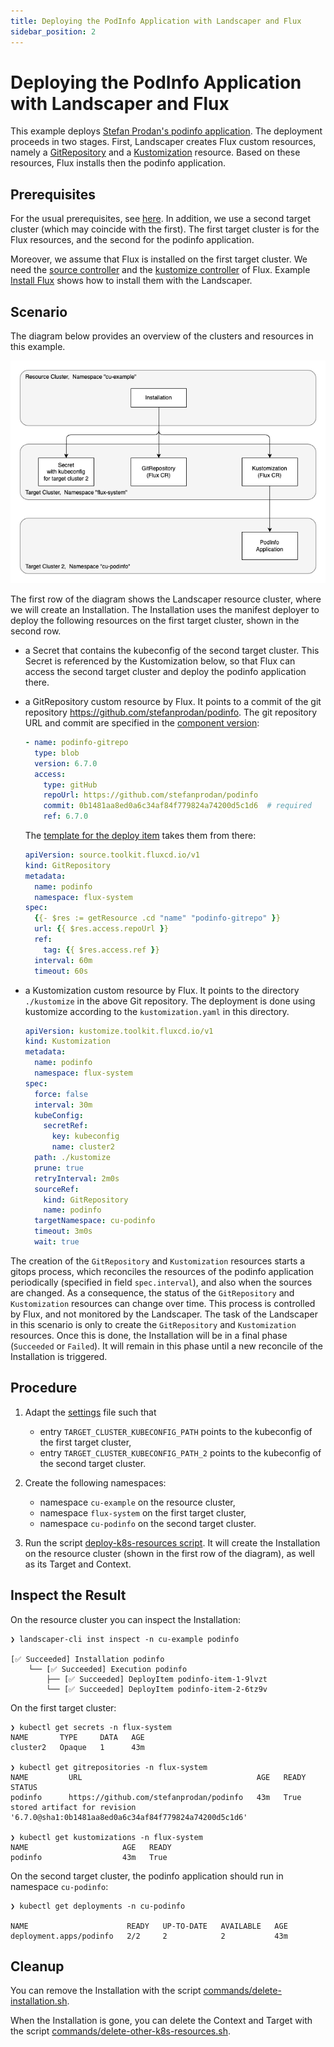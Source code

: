 ```yaml
---
title: Deploying the PodInfo Application with Landscaper and Flux
sidebar_position: 2
---
```


# Deploying the PodInfo Application with Landscaper and Flux

This example deploys [Stefan Prodan's podinfo application][1].
The deployment proceeds in two stages. First, Landscaper creates Flux custom resources, namely a [GitRepository][2] and a
[Kustomization][3] resource. Based on these resources, Flux installs then the podinfo application.


## Prerequisites

For the usual prerequisites, see [here](../../README.md).
In addition, we use a second target cluster (which may coincide with the first). 
The first target cluster is for the Flux resources, and the second for the podinfo application. 

Moreover, we assume that Flux is installed on the first target cluster.
We need the [source controller][4] and the [kustomize controller][5] of Flux.
Example [Install Flux](../01-kustomize-introduction/README.md#install-flux) shows how to install them with the Landscaper.


## Scenario

The diagram below provides an overview of the clusters and resources in this example.

![diagram](diagram.drawio.png)

The first row of the diagram shows the Landscaper resource cluster, where we will create an Installation.
The Installation uses the manifest deployer to deploy the following resources on the first target cluster, 
shown in the second row.

- a Secret that contains the kubeconfig of the second target cluster. This Secret is referenced by the Kustomization 
  below, so that Flux can access the second target cluster and deploy the podinfo application there.

- a GitRepository custom resource by Flux. It points to a commit of the git repository https://github.com/stefanprodan/podinfo.
  The git repository URL and commit are specified in the [component version](commands/component-constructor.yaml):

    ```yaml
    - name: podinfo-gitrepo
      type: blob
      version: 6.7.0
      access:
        type: gitHub
        repoUrl: https://github.com/stefanprodan/podinfo
        commit: 0b1481aa8ed0a6c34af84f779824a74200d5c1d6  # required
        ref: 6.7.0
    ```

  The [template for the deploy item](blueprint/deploy-execution.yaml) takes them from there:

    ```yaml
    apiVersion: source.toolkit.fluxcd.io/v1
    kind: GitRepository
    metadata:
      name: podinfo
      namespace: flux-system
    spec:
      {{- $res := getResource .cd "name" "podinfo-gitrepo" }}
      url: {{ $res.access.repoUrl }}
      ref:
        tag: {{ $res.access.ref }}
      interval: 60m
      timeout: 60s
    ```

- a Kustomization custom resource by Flux. It points to the directory `./kustomize` in the above
  Git repository. The deployment is done using kustomize according to the `kustomization.yaml` in this directory.

    ```yaml
    apiVersion: kustomize.toolkit.fluxcd.io/v1
    kind: Kustomization
    metadata:
      name: podinfo
      namespace: flux-system
    spec:
      force: false
      interval: 30m
      kubeConfig:
        secretRef:
          key: kubeconfig
          name: cluster2
      path: ./kustomize
      prune: true
      retryInterval: 2m0s
      sourceRef:
        kind: GitRepository
        name: podinfo
      targetNamespace: cu-podinfo
      timeout: 3m0s
      wait: true
    ```

The creation of the `GitRepository` and `Kustomization` resources starts a gitops process, which reconciles the resources of 
the podinfo application periodically (specified in field `spec.interval`), and also when the sources are changed. 
As a consequence, the status of the `GitRepository` and `Kustomization` resources can change over time. This 
process is controlled by Flux, and not monitored by the Landscaper.
The task of the Landscaper in this scenario is only to create the `GitRepository` and `Kustomization` resources. 
Once this is done, the Installation will be in a final phase (`Succeeded` or `Failed`). It will remain in this phase
until a new reconcile of the Installation is triggered.


## Procedure

1. Adapt the [settings](commands/settings) file
   such that
    - entry `TARGET_CLUSTER_KUBECONFIG_PATH` points to the kubeconfig of the first target cluster,
    - entry `TARGET_CLUSTER_KUBECONFIG_PATH_2` points to the kubeconfig of the second target cluster.

2. Create the following namespaces:
    - namespace `cu-example` on the resource cluster,
    - namespace `flux-system` on the first target cluster,
    - namespace `cu-podinfo` on the second target cluster.

3. Run the script [deploy-k8s-resources script](commands/deploy-k8s-resources.sh).
   It will create the Installation on the resource cluster (shown in the first row of the diagram),
   as well as its Target and Context.

   
## Inspect the Result

On the resource cluster you can inspect the Installation:

```shell
❯ landscaper-cli inst inspect -n cu-example podinfo

[✅ Succeeded] Installation podinfo
    └── [✅ Succeeded] Execution podinfo
        ├── [✅ Succeeded] DeployItem podinfo-item-1-9lvzt
        └── [✅ Succeeded] DeployItem podinfo-item-2-6tz9v
```

On the first target cluster:

```shell
❯ kubectl get secrets -n flux-system
NAME       TYPE     DATA   AGE
cluster2   Opaque   1      43m

❯ kubectl get gitrepositories -n flux-system
NAME         URL                                       AGE   READY   STATUS
podinfo      https://github.com/stefanprodan/podinfo   43m   True    stored artifact for revision '6.7.0@sha1:0b1481aa8ed0a6c34af84f779824a74200d5c1d6'

❯ kubectl get kustomizations -n flux-system
NAME                     AGE   READY
podinfo                  43m   True
```

On the second target cluster, the podinfo application should run in namespace `cu-podinfo`:

```shell
❯ kubectl get deployments -n cu-podinfo

NAME                      READY   UP-TO-DATE   AVAILABLE   AGE
deployment.apps/podinfo   2/2     2            2           43m
```


## Cleanup

You can remove the Installation with the script
[commands/delete-installation.sh](commands/delete-installation.sh).

When the Installation is gone, you can delete the Context and Target with the script
[commands/delete-other-k8s-resources.sh](commands/delete-other-k8s-resources.sh).


<!-- References -->

[1]: https://github.com/stefanprodan/podinfo
[2]: https://fluxcd.io/flux/components/source/gitrepositories/
[3]: https://fluxcd.io/flux/components/kustomize/kustomizations/
[4]: https://fluxcd.io/flux/components/source/
[5]: https://fluxcd.io/flux/components/kustomize/